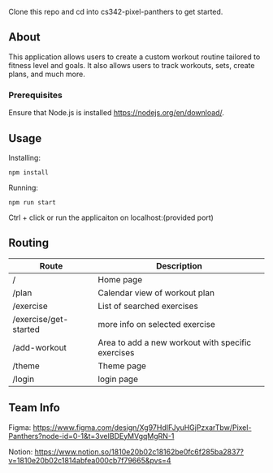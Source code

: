 
Clone this repo and cd into cs342-pixel-panthers to get started.

## About
This application allows users to create a custom workout routine tailored to fitness level and goals. It also allows users to track workouts, sets, create plans, and much more.

### Prerequisites
Ensure that Node.js is installed https://nodejs.org/en/download/.

## Usage

Installing:

```
npm install
```

Running:

```
npm run start
```

Ctrl + click or run the applicaiton on localhost:(provided port)

## Routing 
| Route      | Description      |
| ------------- | ------------- |
| / | Home page |
| /plan | Calendar view of workout plan |
| /exercise | List of searched exercises | 
| /exercise/get-started | more info on selected exercise |
| /add-workout | Area to add a new workout with specific exercises |
| /theme | Theme page |
| /login | login page |

## Team Info
Figma: https://www.figma.com/design/Xg97HdIFJyuHGjPzxarTbw/Pixel-Panthers?node-id=0-1&t=3veIBDEyMVgqMgRN-1

Notion: https://www.notion.so/1810e20b02c18162be0fc6f285ba2837?v=1810e20b02c1814abfea000cb7f79665&pvs=4

